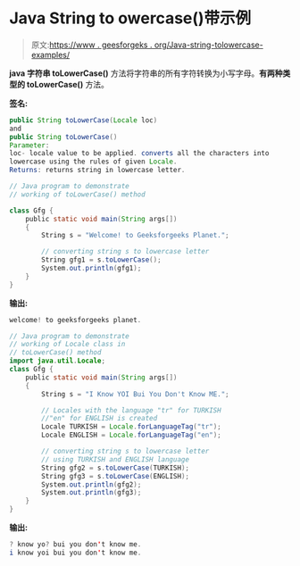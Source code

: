 # Java String to owercase()带示例

> 原文:[https://www . geesforgeks . org/Java-string-tolowercase-examples/](https://www.geeksforgeeks.org/java-string-tolowercase-examples/)

**java 字符串 toLowerCase()** 方法将字符串的所有字符转换为小写字母。**有两种类型的 toLowerCase()** 方法。

**签名:**

```java
public String toLowerCase(Locale loc) 
and
public String toLowerCase() 
Parameter:
loc- locale value to be applied. converts all the characters into 
lowercase using the rules of given Locale.  
Returns: returns string in lowercase letter.

```

```java
// Java program to demonstrate
// working of toLowerCase() method

class Gfg {
    public static void main(String args[])
    {
        String s = "Welcome! to Geeksforgeeks Planet.";

        // converting string s to lowercase letter
        String gfg1 = s.toLowerCase();
        System.out.println(gfg1);
    }
}
```

**输出:**

```java
welcome! to geeksforgeeks planet.

```

```java
// Java program to demonstrate
// working of Locale class in
// toLowerCase() method
import java.util.Locale;
class Gfg {
    public static void main(String args[])
    {
        String s = "I Know YOI Bui You Don't Know ME.";

        // Locales with the language "tr" for TURKISH
        //"en" for ENGLISH is created
        Locale TURKISH = Locale.forLanguageTag("tr");
        Locale ENGLISH = Locale.forLanguageTag("en");

        // converting string s to lowercase letter
        // using TURKISH and ENGLISH language
        String gfg2 = s.toLowerCase(TURKISH);
        String gfg3 = s.toLowerCase(ENGLISH);
        System.out.println(gfg2);
        System.out.println(gfg3);
    }
}
```

**输出:**

```java
? know yo? bui you don't know me.
i know yoi bui you don't know me.

```